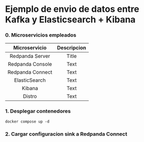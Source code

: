 # Ejemplo de envio de datos entre Kafka y Elasticsearch + Kibana

### 0. Microservicios empleados

| Microservicio      | Descripcion |
| :----:             |    :----:   |
| Redpanda Server    | Title       |
| Redpanda Console   | Text        |
| Redpanda Connect   | Text        |
| ElasticSearch      | Text        |
| Kibana             | Text        |
| Distro             | Text        |


### 1. Desplegar contenedores

```docker compose up -d```

### 2. Cargar configuracion sink a Redpanda Connect

